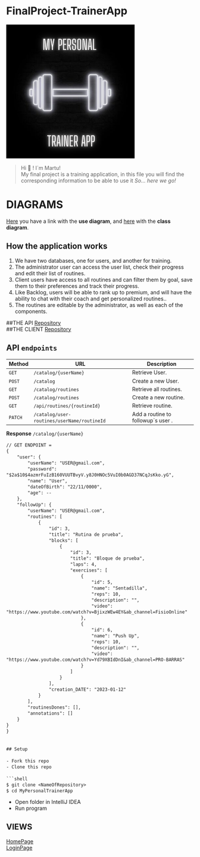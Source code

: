 # FinalProject-TrainerApp
![My_personal_trainer_app_logp](./assets/logo.png)

> Hi 👋 ! I`m Martu!</br>
> My final project is a training application, in this file you will find the corresponding information to be able to use it *So... here we go!*

# DIAGRAMS
[Here](./assets/Diagrama%20de%20clases.png) you have a link with the **use  diagram**, and
[here](./assets/My%20Personal%20Trainer%20App-%20Use%20Case%20Diagram.png)
  with the **class diagram**.

## How the application works

1. We have two databases, one for users, and another for training.</br>
2. The administrator user can access the user list, check their progress and edit their list of routines.</br>
3. Client users have access to all routines and can filter them by goal, save them to their preferences and track their progress.</br>
4. Like Backlog, users will be able to rank up to premium, and will have the ability to chat with their coach and get personalized routines..</br>
5. The routines are editable by the administrator, as well as each of the components.</br>


##THE API [Repository](https://github.com/MartuDorado/Final-project-EY/tree/master/Api)<br>
##THE CLIENT [Repository](https://github.com/MartuDorado/Final-project-EY/tree/master/Client/Vue-project)


## API `endpoints`

| Method  | URL                                                               | Description                                                          |
|---------|-------------------------------------------------------------------|----------------------------------------------------------------------|
| `GET`   | `/catalog/{userName}`                                             | Retrieve User.                                                       |
| `POST`  | `/catalog`                                                        | Create a new User.                                                   |
| `GET`   | `/catalog/routines`                                               | Retrieve all routines.                                               |
| `POST`  | `/catalog/routines`                                               | Create a new routine.                                                |
| `GET`   | `/api/routines/{routineId}`                                       | Retrieve routine.                                                    |
| `PATCH` | `/catalog/user-routines/userName/routineId`             | Add a routine to followup´s user .                                   |


**Response**
`/catalog/{userName}`
```
// GET ENDPOINT =
{
    "user": {
        "userName": "USER@gmail.com",
        "password": "$2a$10$4azmrFuIzB160VUUTBvyV.y8J0HNOc5VuI0b0AGD37NCqJsKko.yG",
        "name": "User",
        "dateOfBirth": "22/11/0000",
        "age": --
    },
    "followUp": {
        "userName": "USER@gmail.com",
        "routines": [
            {
                "id": 3,
                "title": "Rutina de prueba",
                "blocks": [
                    {
                        "id": 3,
                        "title": "Bloque de prueba",
                        "laps": 4,
                        "exercises": [
                            {
                                "id": 5,
                                "name": "Sentadilla",
                                "reps": 10,
                                "description": "",
                                "video": "https://www.youtube.com/watch?v=BjixzWEw4EY&ab_channel=FisioOnline"
                            },
                            {
                                "id": 6,
                                "name": "Push Up",
                                "reps": 10,
                                "description": "",
                                "video": "https://www.youtube.com/watch?v=Yd79XBIdDnI&ab_channel=PRO-BARRAS"
                            }
                        ]
                    }
                ],
                "creation_DATE": "2023-01-12"
            }
        ],
        "routinesDones": [],
        "annotations": []
    }
}
}


## Setup

- Fork this repo
- Clone this repo

```shell
$ git clone <NameOfRepository>
$ cd MyPersonalTrainerApp
```

- Open folder in IntelliJ IDEA
- Run program

## VIEWS
[HomePage](../assets/screen1.png)<br>
[LoginPage](../assets/screen2.png)
